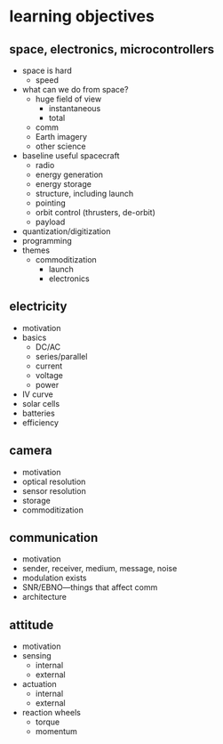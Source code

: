 # learning objectives



## space, electronics, microcontrollers

- space is hard
  - speed
- what can we do from space?
  - huge field of view
    - instantaneous
    - total
  - comm
  - Earth imagery
  - other science
- baseline useful spacecraft
  - radio
  - energy generation
  - energy storage
  - structure, including launch
  - pointing
  - orbit control (thrusters, de-orbit)
  - payload
- quantization/digitization
- programming
- themes
  - commoditization
    - launch
    - electronics

## electricity

- motivation
- basics
  - DC/AC
  - series/parallel
  - current
  - voltage
  - power
- IV curve
- solar cells
- batteries
- efficiency

## camera

- motivation
- optical resolution
- sensor resolution
- storage
- commoditization

## communication

- motivation
- sender, receiver, medium, message, noise
- modulation exists
- SNR/EBNO—things that affect comm
- architecture

## attitude

- motivation
- sensing
  - internal
  - external
- actuation
  - internal
  - external
- reaction wheels
  - torque
  - momentum